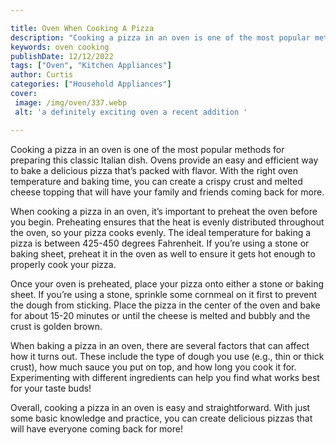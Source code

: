 ```yaml
---

title: Oven When Cooking A Pizza
description: "Cooking a pizza in an oven is one of the most popular methods for preparing this classic Italian dish. Ovens provide an easy and e...learn more about it now"
keywords: oven cooking
publishDate: 12/12/2022
tags: ["Oven", "Kitchen Appliances"]
author: Curtis
categories: ["Household Appliances"]
cover: 
 image: /img/oven/337.webp
 alt: 'a definitely exciting oven a recent addition '

---
```


Cooking a pizza in an oven is one of the most popular methods for preparing this classic Italian dish. Ovens provide an easy and efficient way to bake a delicious pizza that’s packed with flavor. With the right oven temperature and baking time, you can create a crispy crust and melted cheese topping that will have your family and friends coming back for more.

When cooking a pizza in an oven, it’s important to preheat the oven before you begin. Preheating ensures that the heat is evenly distributed throughout the oven, so your pizza cooks evenly. The ideal temperature for baking a pizza is between 425-450 degrees Fahrenheit. If you’re using a stone or baking sheet, preheat it in the oven as well to ensure it gets hot enough to properly cook your pizza. 

Once your oven is preheated, place your pizza onto either a stone or baking sheet. If you’re using a stone, sprinkle some cornmeal on it first to prevent the dough from sticking. Place the pizza in the center of the oven and bake for about 15-20 minutes or until the cheese is melted and bubbly and the crust is golden brown. 

When baking a pizza in an oven, there are several factors that can affect how it turns out. These include the type of dough you use (e.g., thin or thick crust), how much sauce you put on top, and how long you cook it for. Experimenting with different ingredients can help you find what works best for your taste buds! 

Overall, cooking a pizza in an oven is easy and straightforward. With just some basic knowledge and practice, you can create delicious pizzas that will have everyone coming back for more!
